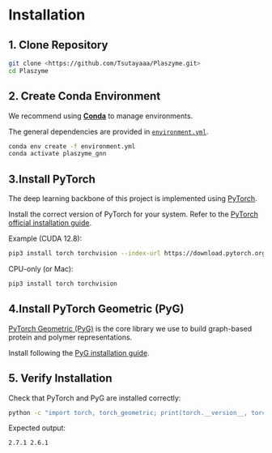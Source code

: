 # **Installation**

## 1. Clone Repository

```bash
git clone <https://github.com/Tsutayaaa/Plaszyme.git>
cd Plaszyme
```
## 2. Create Conda Environment
We recommend using **[Conda](https://docs.conda.io/en/latest/)** to manage environments.

The general dependencies are provided in [`environment.yml`](./environment.yml). 

```bash
conda env create -f environment.yml
conda activate plaszyme_gnn
```

## 3.Install PyTorch
The deep learning backbone of this project is implemented using [PyTorch](https://pytorch.org/).

Install the correct version of PyTorch for your system.
Refer to the [PyTorch official installation guide](https://pytorch.org/get-started/locally/).

Example (CUDA 12.8):
```bash
pip3 install torch torchvision --index-url https://download.pytorch.org/whl/cu128
```
CPU-only (or Mac):
```bash
pip3 install torch torchvision
```

## 4.Install PyTorch Geometric (PyG)
[PyTorch Geometric (PyG)](https://pytorch-geometric.readthedocs.io/en/latest/) is the core library we use to build graph-based protein and polymer representations.

Install following the [PyG installation guide](https://pytorch-geometric.readthedocs.io/en/latest/install/installation.html).

## 5. Verify Installation
Check that PyTorch and PyG are installed correctly:
```bash
python -c "import torch, torch_geometric; print(torch.__version__, torch_geometric.__version__)"
```
Expected output:
```
2.7.1 2.6.1
```
